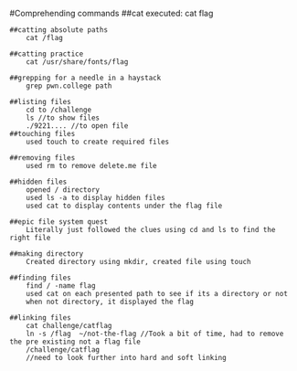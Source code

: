 #Comprehending commands
    ##cat
        executed: cat flag

    ##catting absolute paths
        cat /flag

    ##catting practice
        cat /usr/share/fonts/flag
    
    ##grepping for a needle in a haystack 
        grep pwn.college path

    ##listing files 
        cd to /challenge
        ls //to show files
        ./9221.... //to open file
    ##touching files 
        used touch to create required files 
    
    ##removing files 
        used rm to remove delete.me file
    
    ##hidden files 
        opened / directory
        used ls -a to display hidden files 
        used cat to display contents under the flag file
    
    ##epic file system quest
        Literally just followed the clues using cd and ls to find the right file 

    ##making directory
        Created directory using mkdir, created file using touch
    
    ##finding files
        find / -name flag
        used cat on each presented path to see if its a directory or not 
        when not directory, it displayed the flag

    ##linking files 
        cat challenge/catflag
        ln -s /flag  ~/not-the-flag //Took a bit of time, had to remove the pre existing not a flag file
        /challenge/catflag
        //need to look further into hard and soft linking 
